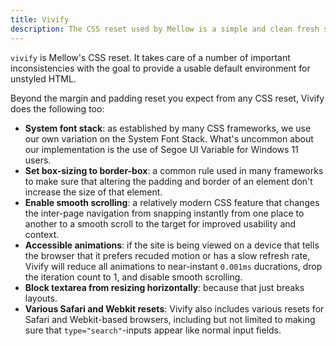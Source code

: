 ```yaml
---
title: Vivify
description: The CSS reset used by Mellow is a simple and clean fresh start for all browsers to build amazing designs.
---
```


`vivify` is Mellow's CSS reset. It takes care of a number of important inconsistencies with the goal to provide a usable default environment for unstyled HTML.

Beyond the margin and padding reset you expect from any CSS reset, Vivify does the following too:

* **System font stack**: as established by many CSS frameworks, we use our own variation on the System Font Stack. What's uncommon about our implementation is the use of Segoe UI Variable for Windows 11 users.
* **Set box-sizing  to border-box**: a common rule used in many frameworks to make sure that altering the padding and border of an element don't increase the size of that element.
* **Enable smooth scrolling**: a relatively modern CSS feature that changes the inter-page navigation from snapping instantly from one place to another to a smooth scroll to the target for improved usability and context.
* **Accessible animations**: if the site is being viewed on a device that tells the browser that it prefers recuded motion or has a slow refresh rate, Vivify will reduce all animations to near-instant `0.001ms` ducrations, drop the iteration count to 1, and disable smooth scrolling.
* **Block textarea from resizing horizontally**: because that just breaks layouts.
* **Various Safari and Webkit resets**: Vivify also includes various resets for Safari and Webkit-based browsers, including but not limited to making sure that `type="search"`-inputs appear like normal input fields.
